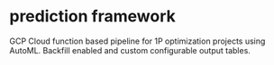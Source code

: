 # prediction framework

GCP Cloud function based pipeline for 1P optimization projects using AutoML.
Backfill enabled and custom configurable output tables.
